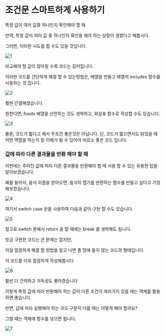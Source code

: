 # 조건문 스마트하게 사용하기

특정 값이 여러 값중 하나인지 확인해야 할 때

만약, 특정 값이 여러 값 중 하나인지 확인을 해야 하는 상황이 생겼다고 해봅시다.

그러면, 이러한 시도를 할 수도 있을 것입니다.

![1](https://user-images.githubusercontent.com/67893516/100462823-2bdae100-310e-11eb-8326-0040d03b0af8.png)


비교해야 할 값이 많아질 수록 코드는 길어집니다.

이러한 코드를 간단하게 해결 할 수 있는방법은, 배열을 만들고 배열의 includes 함수를 사용하는 것 입니다.

![2](https://user-images.githubusercontent.com/67893516/100462826-2d0c0e00-310e-11eb-870a-4876867d75c7.png)


훨씬 간결해졌습니다.

원한다면, foods 배열을 선언하는 것도 생략하고, 화살표 함수로 작성할 수도 있습니다.

![3](https://user-images.githubusercontent.com/67893516/100462828-2e3d3b00-310e-11eb-858a-5e6ca874ee83.png)

물론, 코드가 짧다고 해서 무조건 좋은것은 아닙니다.
단, 코드가 짧으면서도 읽었을 때 어떤 역할을 하는지 잘 이해가 될 수 있어야 비로소 좋은 코드 입니다.

### 값에 따라 다른 결과물을 반환 해야 할 때

이번에는 주어진 값에 따라 다른 결과물을 반환해야 할 때 사용 할 수 있는 유용한 팁을 알아보겠습니다.

예를 들어서, 음식 이름을 받아오면, 음식의 맵기를 반환하는 함수를 만들고 싶다고 가정해보겠습니다.

![4](https://user-images.githubusercontent.com/67893516/100462832-2f6e6800-310e-11eb-8cd1-512af14e699e.png)

여기서 switch case 문을 사용하여 다음과 같이 구현 할 수도 있습니다.

![5](https://user-images.githubusercontent.com/67893516/100462835-309f9500-310e-11eb-8b73-d5e2e74fbbdf.png)


참고로 switch 문에서 return 을 할 때에는 break 를 생략해도 됩니다.

방금 구현한 코드는 큰 문제는 없지만,

이걸 깔끔하게 해결 할 방법을 알고 나면 좀 맘에 들지 않는 코드의 형태입니다.

이 코드를 더욱 깔끔하게 작성해봅시다

![6](https://user-images.githubusercontent.com/67893516/100462839-31382b80-310e-11eb-8880-3197f4269c67.png)


훨씬 더 간략하고 가독성도 좋아졌습니다

이렇게 특정 값에 따라 반환해야 하는 값이 다른 조건이 여러가지 있을 때는 객체를 활용하면 좋습니다.

반면, 값에 따라 실행해야 하는 코드 구문이 다를 때는 어떻게 해야 할까요?

그럴 떄는 객체에 함수를 넣으면 됩니다.

![7](https://user-images.githubusercontent.com/67893516/100462845-32695880-310e-11eb-9d92-3ebb8fcd8e86.png)
